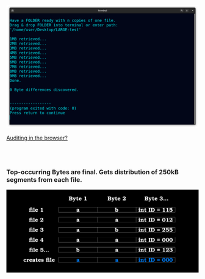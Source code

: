 <!--
Preserve any file by storing copies, then retrieve it from all (corrupted) copies.
-->



<p align="center">
  <img src="https://raw.githubusercontent.com/compromise-evident/Overkillintegrity/main/Other/Terminal_67458c43f9338090b7431440b32c7583bc811303c05231b6405a4ccde1742be7.png">
</p>

[Auditing in the browser?](https://coliru.stacked-crooked.com/a/95e1f57bbe785701)

<br>
<br>

### Top-occurring Bytes are final. Gets distribution of 250kB segments from each file.

<p align="center">
  <img src="https://raw.githubusercontent.com/compromise-evident/Overkillintegrity/main/Other/Sample_46e6ff8d78b7182859963682d214bcec46c0e29fd5d1f3750c042940fa8fa082.png">
</p>
